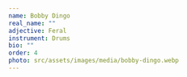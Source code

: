 ```yaml
---
name: Bobby Dingo
real_name: ""
adjective: Feral
instrument: Drums
bio: ""
order: 4
photo: src/assets/images/media/bobby-dingo.webp
---
```

